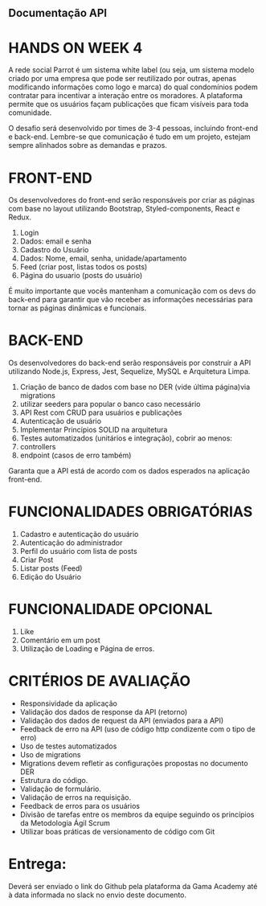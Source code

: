 <h2>Documentação API</h2>




<h1><strong>HANDS ON WEEK 4</strong> </h1> 

<p>A rede social Parrot é um sistema white label (ou seja, um sistema modelo criado por
    uma empresa que pode ser reutilizado por outras, apenas modificando informações
    como logo e marca) do qual condomínios podem contratar para incentivar a interação
    entre os moradores.
    A plataforma permite que os usuários façam publicações que ficam visíveis para toda
    comunidade.</p> 

<p>O desafio será desenvolvido por times de 3-4 pessoas, incluindo front-end e back-end.
    Lembre-se que comunicação é tudo em um projeto, estejam sempre alinhados sobre as
    demandas e prazos.</p>

 <h1>FRONT-END </h1>
<p>Os desenvolvedores do front-end serão responsáveis por criar as páginas com base no
    layout utilizando Bootstrap, Styled-components, React e Redux.</p> 
    <ol>
       <li>  Login </li>
       <li>  Dados: email e senha</li>
       <li>  Cadastro do Usuário</li>
       <li>  Dados: Nome, email, senha, unidade/apartamento</li>
       <li>  Feed (criar post, listas todos os posts)</li>
       <li>  Página do usuario (posts do usuário)</li>
    </ol>

<p>É muito importante que vocês mantenham a comunicação com os devs do back-end
    para garantir que vão receber as informações necessárias para tornar as páginas
    dinâmicas e funcionais.</p>

<h1>BACK-END </h1>
<p>Os desenvolvedores do back-end serão responsáveis por construir a API utilizando
    Node.js, Express, Jest, Sequelize, MySQL e Arquitetura Limpa.</p> 

   <ol>  <li> Criação de banco de dados com base no DER (vide última página)via migrations </li>
        <li> utilizar seeders para popular o banco caso necessário</li>
        <li> API Rest com CRUD para usuários e publicações</li>
        <li> Autenticação de usuário</li>
        <li> Implementar Princípios SOLID na arquitetura</li>
        <li> Testes automatizados (unitários e integração), cobrir ao menos:</li>
        <li> controllers</li>
        <li> endpoint (casos de erro também)</li></ol>
      


<p>Garanta que a API está de acordo com os dados esperados na aplicação front-end.</p> 


<h1>FUNCIONALIDADES OBRIGATÓRIAS</h1> 

<ol>
    <li> Cadastro e autenticação do usuário</li>
    <li> Autenticação do administrador</li>
    <li> Perfil do usuário com lista de posts</li>
    <li> Criar Post</li>
    <li> Listar posts (Feed)</li>
    <li> Edição do Usuário</li>
    </ol>

<h1> FUNCIONALIDADE OPCIONAL </h1>

<ol>
    <li> Like</li>
    <li> Comentário em um post</li>
    <li> Utilização de Loading e Página de erros.</li>
    </ol>

<h1>CRITÉRIOS DE AVALIAÇÃO</h1> 

<ul>
   <li>  Responsividade da aplicação</li>
   <li>  Validação dos dados de response da API (retorno)</li>
   <li>  Validação dos dados de request da API (enviados para a API)</li>
   <li>  Feedback de erro na API (uso de código http condizente com o tipo de erro)</li>
   <li>  Uso de testes automatizados</li>
   <li>  Uso de migrations</li>
   <li>  Migrations devem refletir as configurações propostas no documento DER</li>
   <li>  Estrutura do código.</li>
   <li>  Validação de formulário.</li>
   <li>  Validação de erros na requisição.</li>
   <li>  Feedback de erros para os usuários</li>
   <li>  Divisão de tarefas entre os membros da equipe seguindo os princípios da Metodologia Ágil Scrum</li>
   <li>  Utilizar boas práticas de versionamento de código com Git</li>
</ul>

 <h1>Entrega:</h1>
 <p>Deverá ser enviado o link do Github pela plataforma da Gama Academy até à data
    informada no slack no envio deste documento.</p>
